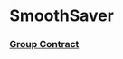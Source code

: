 # SmoothSaver

### [Group Contract](https://docs.google.com/document/d/1hNoX_MlwGr9Uo4KM1U2hhS538zBq2QaBC6--S5onRjA/edit?usp=sharing)

